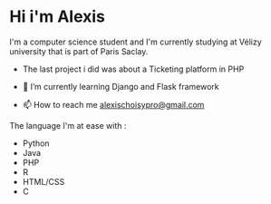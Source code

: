 # Hi i'm Alexis

I'm a computer science student and I'm currently studying at Vélizy university that is part of Paris Saclay.

- The last project i did was about a Ticketing platform in PHP

- 🌱 I’m currently learning Django and Flask framework 

- 📫 How to reach me alexischoisypro@gmail.com

The language I'm at ease with :
- Python
- Java
- PHP
- R
- HTML/CSS
- C
